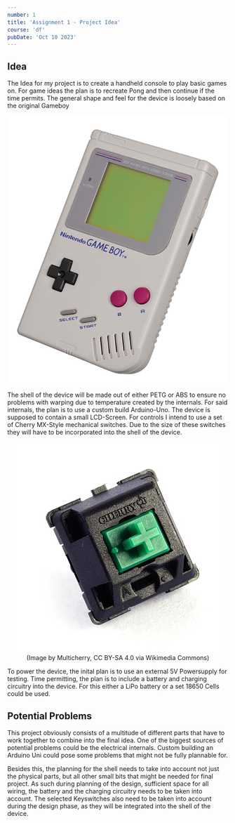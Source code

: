 ```yaml
---
number: 1
title: 'Assignment 1 - Project Idea'
course: 'df'
pubDate: 'Oct 10 2023'
---
```

## Idea

The Idea for my project is to create a handheld console to play basic games on. For game ideas the plan is to recreate Pong and then continue if the time permits. The general shape and feel for the device is loosely based on the original Gameboy

<p align="center">
  <img src="/df-1b.png" />
</p>

The shell of the device will be made out of either PETG or ABS to ensure no problems with warping due to temperature created by the internals. For said internals, the plan is to use a custom build Arduino-Uno. The device is supposed to contain a small LCD-Screen. For controls I intend to use a set of Cherry MX-Style mechanical switches. Due to the size of these switches they will have to be incorporated into the shell of the device.

<p align="center">
  <img src="/df-1a.jpg" />
  (Image by Multicherry, CC BY-SA 4.0 via Wikimedia Commons)
</p>


To power the device, the inital plan is to use an external 5V Powersupply for testing. Time permitting, the plan is to include a battery and charging circuitry into the device. For this either a LiPo battery or a set 18650 Cells could be used.

## Potential Problems
This project obviously consists of a multitude of different parts that have to work together to combine into the final idea. One of the biggest sources of potential problems could be the electrical internals. Custom building an Arduino Uni could pose some problems that might not be fully plannable for. 

Besides this, the planning for the shell needs to take into account not just the physical parts, but all other small bits that might be needed for final project. As such during planning of the design, sufficient space for all wiring, the battery and the charging circuitry needs to be taken into account. The selected Keyswitches also need to be taken into account during the design phase, as they will be integrated into the shell of the device.